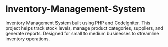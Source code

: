 # Inventory-Management-System
Inventory Management System built using PHP and CodeIgniter. This project helps track stock levels, manage product categories, suppliers, and generate reports. Designed for small to medium businesses to streamline inventory operations.

